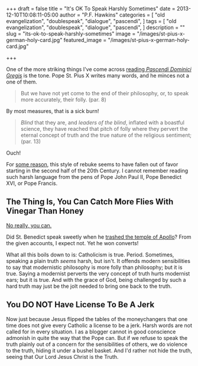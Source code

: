 +++
draft = false
title = "It's OK To Speak Harshly Sometimes"
date = 2013-12-10T10:08:11-05:00
author = "P.F. Hawkins"
categories = [
  "old evangelization",
  "doublespeak",
  "dialogue",
  "pascendi",
]
tags = [
  "old evangelization",
  "doublespeak",
  "dialogue",
  "pascendi",
]
description = ""
slug = "its-ok-to-speak-harshly-sometimes"
image = "/images/st-pius-x-german-holy-card.jpg"
featured_image = "/images/st-pius-x-german-holy-card.jpg"

+++

One of the more striking things I've come across [reading *Pascendi Dominici Gregis*](https://theoldevangelization.com/pascendi-series/) is the tone. Pope St. Pius X writes many words, and he minces not a one of them.

> But we have not yet come to the end of their philosophy, or, to speak more accurately, their folly. (par. 8)

By most measures, that is a sick burn! 

> *Blind* that they are, and *leaders of the blind*, inflated with a boastful science, they have reached that pitch of folly where they pervert the eternal concept of truth and the true nature of the religious sentiment; (par. 13)

Ouch!

For [some reason](https://en.wikipedia.org/wiki/Modernism_(Roman_Catholicism)), this style of rebuke seems to have fallen out of favor starting in the second half of the 20th Century. I cannot remember reading such harsh language from the pens of Pope John Paul II, Pope Benedict XVI, or Pope Francis.

## The Thing Is, You Can Catch More Flies With Vinegar Than Honey

[No really, you can.](http://xkcd.com/357/)

Did St. Benedict speak sweetly when he [trashed the temple of Apollo](https://theoldevangelization.com/st-benedict-evangelizes/)? From the given accounts, I expect not. Yet he won converts!

What all this boils down to is: Catholicism is true. Period. Sometimes, speaking a plain truth *seems* harsh, but isn't. It offends modern sensibilities to say that modernistic philosophy is more folly than philosophy; but it is true. Saying a modernist perverts the very concept of truth hurts modernist ears; but it is true. And with the grace of God, being challenged by such a hard truth may just be the jolt needed to bring one back to the truth.

## You DO NOT Have License To Be A Jerk

Now just because Jesus flipped the tables of the moneychangers that one time does not give every Catholic a license to be a jerk. Harsh words are not called for in every situation. I as a blogger cannot in good conscience admonish in quite the way that the Pope can. But if we refuse to speak the truth plainly out of a concern for the sensibilities of others, we do violence to the truth, hiding it under a bushel basket. And I'd rather not hide the truth, seeing that Our Lord Jesus Christ is the Truth.
